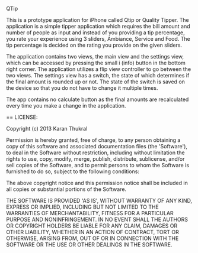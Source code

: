 QTip

This is a prototype application for iPhone called Qtip or Quality Tipper. The application is a simple tipper application
which requires the bill amount and number of people as input and instead of you providing a tip percentage, you rate your experience
using 3 sliders, Ambiance, Service and Food. The tip percentage is decided on the rating you provide on the given sliders.

The application contains two views, the main view and the settings view, which can be accessed by pressing the small
i (info) button in the bottom right corner. The application utilizes a flip view controller to go between the two views.
The settings view has a switch, the state of which determines if the final amount is rounded up or not. The state of the switch is
saved on the device so that you do not have to change it multiple times.

The app contains no calculate button as the final amounts are recalculated every time you make a change in the application.

== LICENSE:

Copyright (c) 2013 Karan Thukral

Permission is hereby granted, free of charge, to any person obtaining
a copy of this software and associated documentation files (the
'Software'), to deal in the Software without restriction, including
without limitation the rights to use, copy, modify, merge, publish,
distribute, sublicense, and/or sell copies of the Software, and to
permit persons to whom the Software is furnished to do so, subject to
the following conditions:

The above copyright notice and this permission notice shall be
included in all copies or substantial portions of the Software.

THE SOFTWARE IS PROVIDED 'AS IS', WITHOUT WARRANTY OF ANY KIND,
EXPRESS OR IMPLIED, INCLUDING BUT NOT LIMITED TO THE WARRANTIES OF
MERCHANTABILITY, FITNESS FOR A PARTICULAR PURPOSE AND NONINFRINGEMENT.
IN NO EVENT SHALL THE AUTHORS OR COPYRIGHT HOLDERS BE LIABLE FOR ANY
CLAIM, DAMAGES OR OTHER LIABILITY, WHETHER IN AN ACTION OF CONTRACT,
TORT OR OTHERWISE, ARISING FROM, OUT OF OR IN CONNECTION WITH THE
SOFTWARE OR THE USE OR OTHER DEALINGS IN THE SOFTWARE.
